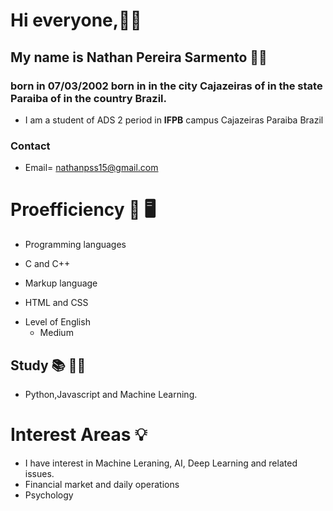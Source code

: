 # Hi everyone,🖐🏻

## My name is Nathan Pereira Sarmento 👦🏻
### born in 07/03/2002 born in in the city Cajazeiras of in the state Paraiba of in the country Brazil.
* I am a student of ADS 2 period in **IFPB** campus Cajazeiras Paraiba Brazil
### Contact
* Email=  nathanpss15@gmail.com 

# Proefficiency 📑 🖥

- Programming languages 
 - C and C++


- Markup language
 - HTML and CSS


* Level of English
  - Medium
 
## Study 📚 ✍🏻
  * Python,Javascript and Machine Learning.

# Interest Areas 💡

* I have interest in Machine Leraning, AI, Deep Learning and related issues.
* Financial market and daily operations
* Psychology
